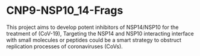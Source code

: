 # CNP9-NSP10_14-Frags
This project aims to develop potent inhibitors of NSP14/NSP10 for the treatment of (CoV-19), Targeting the NSP14 and NSP10 interacting interface with small molecules or peptides could be a smart strategy to obstruct replication processes of coronaviruses (CoVs).
